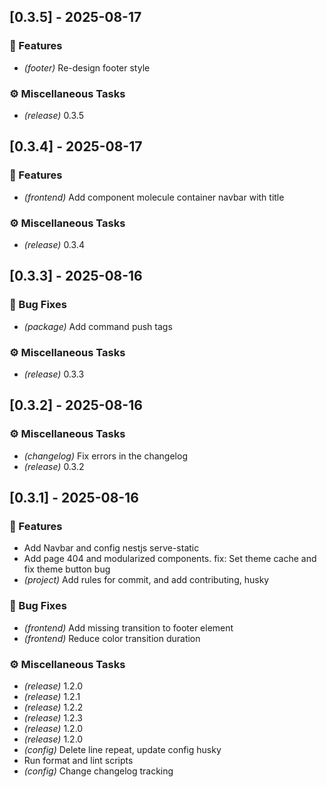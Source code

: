 ## [0.3.5] - 2025-08-17

### 🚀 Features

- *(footer)* Re-design footer style

### ⚙️ Miscellaneous Tasks

- *(release)* 0.3.5
## [0.3.4] - 2025-08-17

### 🚀 Features

- *(frontend)* Add component molecule container navbar with title

### ⚙️ Miscellaneous Tasks

- *(release)* 0.3.4
## [0.3.3] - 2025-08-16

### 🐛 Bug Fixes

- *(package)* Add command push tags

### ⚙️ Miscellaneous Tasks

- *(release)* 0.3.3
## [0.3.2] - 2025-08-16

### ⚙️ Miscellaneous Tasks

- *(changelog)* Fix errors in the changelog
- *(release)* 0.3.2
## [0.3.1] - 2025-08-16

### 🚀 Features

- Add Navbar and config nestjs serve-static
- Add page 404 and modularized components. fix: Set theme cache and fix theme button bug
- *(project)* Add rules for commit, and add contributing, husky

### 🐛 Bug Fixes

- *(frontend)* Add missing transition to footer element
- *(frontend)* Reduce color transition duration

### ⚙️ Miscellaneous Tasks

- *(release)* 1.2.0
- *(release)* 1.2.1
- *(release)* 1.2.2
- *(release)* 1.2.3
- *(release)* 1.2.0
- *(release)* 1.2.0
- *(config)* Delete line repeat, update config husky
- Run format and lint scripts
- *(config)* Change changelog tracking
